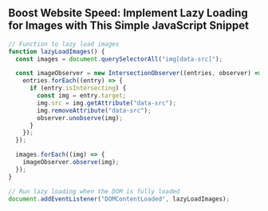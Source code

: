 ## Boost Website Speed: Implement Lazy Loading for Images with This Simple JavaScript Snippet

```javascript
// Function to lazy load images
function lazyLoadImages() {
  const images = document.querySelectorAll("img[data-src]");

  const imageObserver = new IntersectionObserver((entries, observer) => {
    entries.forEach((entry) => {
      if (entry.isIntersecting) {
        const img = entry.target;
        img.src = img.getAttribute("data-src");
        img.removeAttribute("data-src");
        observer.unobserve(img);
      }
    });
  });

  images.forEach((img) => {
    imageObserver.observe(img);
  });
}

// Run lazy loading when the DOM is fully loaded
document.addEventListener("DOMContentLoaded", lazyLoadImages);
```
